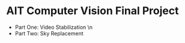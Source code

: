 
# AIT Computer Vision Final Project 
- Part One: Video Stabilization \n
- Part Two: Sky Replacement
